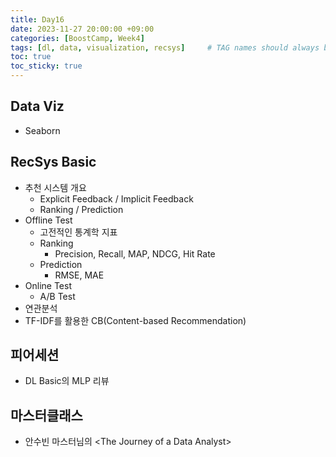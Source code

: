 ```yaml
---
title: Day16
date: 2023-11-27 20:00:00 +09:00
categories: [BoostCamp, Week4]
tags: [dl, data, visualization, recsys]     # TAG names should always be lowercase
toc: true
toc_sticky: true
---
```


## Data Viz
- Seaborn

## RecSys Basic
- 추천 시스템 개요
	- Explicit Feedback / Implicit Feedback
	- Ranking / Prediction
- Offline Test
	- 고전적인 통계학 지표
	- Ranking
		- Precision, Recall, MAP, NDCG, Hit Rate
	- Prediction
		- RMSE, MAE
- Online Test
	- A/B Test
- 연관분석
- TF-IDF를 활용한 CB(Content-based Recommendation)

## 피어세션
- DL Basic의 MLP 리뷰

## 마스터클래스
- 안수빈 마스터님의 \<The Journey of a Data Analyst>
